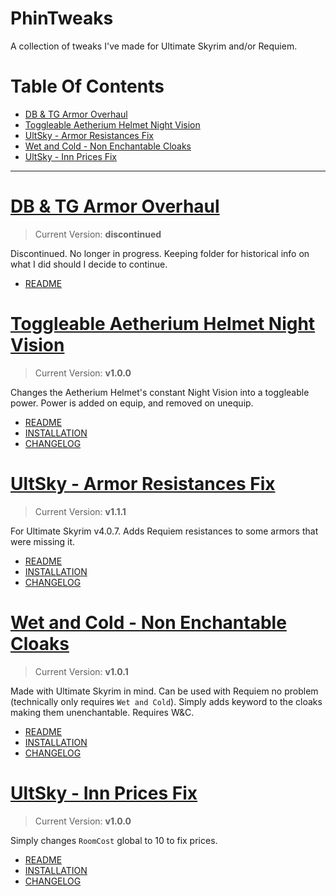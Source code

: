 # PhinTweaks

A collection of tweaks I've made for Ultimate Skyrim and/or Requiem. 

# Table Of Contents

<!-- TOC -->

- [DB & TG Armor Overhaul](#db--tg-armor-overhaul)
- [Toggleable Aetherium Helmet Night Vision](#toggleable-aetherium-helmet-night-vision)
- [UltSky - Armor Resistances Fix](#ultsky---armor-resistances-fix)
- [Wet and Cold - Non Enchantable Cloaks](#wet-and-cold---non-enchantable-cloaks)
- [UltSky - Inn Prices Fix](#ultsky---inn-prices-fix)

<!-- /TOC -->

___

# [DB & TG Armor Overhaul](https://github.com/phinocio/phintweaks/tree/master/DB%20%26%20TG%20Armor%20Overhaul)

> Current Version: **discontinued**

Discontinued. No longer in progress. Keeping folder for historical info on what I did should I decide to continue.

- [README](https://github.com/phinocio/phintweaks/blob/master/DB%20%26%20TG%20Armor%20Overhaul/README.md)

# [Toggleable Aetherium Helmet Night Vision](https://github.com/phinocio/phintweaks/tree/master/Toggleable%20Aetherium%20Helmet%20Night%20Vision)

> Current Version: **v1.0.0**

Changes the Aetherium Helmet's constant Night Vision into a toggleable power. Power is added on equip, and removed on unequip.

- [README](https://github.com/phinocio/phintweaks/blob/master/Toggleable%20Aetherium%20Helmet%20Night%20Vision/README.md)
- [INSTALLATION](https://github.com/phinocio/phintweaks/blob/master/Toggleable%20Aetherium%20Helmet%20Night%20Vision/README.md#installation)
- [CHANGELOG](https://github.com/phinocio/phintweaks/blob/master/Toggleable%20Aetherium%20Helmet%20Night%20Vision/CHANGELOG.md)


# [UltSky - Armor Resistances Fix](https://github.com/phinocio/phintweaks/tree/master/UltSky%20-%20Armor%20Resistances%20Fix)

> Current Version: **v1.1.1**

For Ultimate Skyrim v4.0.7. Adds Requiem resistances to some armors that were missing it.

- [README](https://github.com/phinocio/phintweaks/blob/master/UltSky%20-%20Armor%20Resistances%20Fix/README.md)
- [INSTALLATION](https://github.com/phinocio/phintweaks/blob/master/UltSky%20-%20Armor%20Resistances%20Fix/README.md#installation)
- [CHANGELOG](https://github.com/phinocio/phintweaks/blob/master/UltSky%20-%20Armor%20Resistances%20Fix/CHANGELOG.md)

# [Wet and Cold - Non Enchantable Cloaks](https://github.com/phinocio/phintweaks/tree/master/Wet%20and%20Cold%20-%20Non%20Enchantable%20Cloaks)

> Current Version: **v1.0.1**

Made with Ultimate Skyrim in mind. Can be used with Requiem no problem (technically only requires `Wet and Cold`). Simply adds keyword to the cloaks making them unenchantable. Requires W&C.

- [README](https://github.com/phinocio/phintweaks/blob/master/Wet%20and%20Cold%20-%20Non%20Enchantable%20Cloaks/README.md)
- [INSTALLATION](https://github.com/phinocio/phintweaks/blob/master/Wet%20and%20Cold%20-%20Non%20Enchantable%20Cloaks/README.md#installation)
- [CHANGELOG](https://github.com/phinocio/phintweaks/blob/master/Wet%20and%20Cold%20-%20Non%20Enchantable%20Cloaks/CHANGELOG.md)

# [UltSky - Inn Prices Fix](https://github.com/phinocio/phintweaks/tree/master/Wet%20and%20Cold%20-%20Non%20Enchantable%20Cloaks)

> Current Version: **v1.0.0**

Simply changes `RoomCost` global to 10 to fix prices.

- [README](https://github.com/phinocio/phintweaks/blob/master/UltSky%20-%20Inn%20Prices%20Fix/README.md)
- [INSTALLATION](https://github.com/phinocio/phintweaks/blob/master/UltSky%20-%20Inn%20Prices%20Fix/README.md#installation)
- [CHANGELOG](https://github.com/phinocio/phintweaks/blob/master/UltSky%20-%20Inn%20Prices%20Fix/CHANGELOG.md)